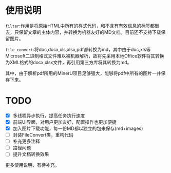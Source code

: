 # 使用说明

`filter`:作用是将原始HTML中所有的样式代码，和不含有有效信息的标签都删去，只保留文章的主体内容，并转换为机器友好的MD文档。目前还不支持下载保留图片。

`file_convert`:将doc,docx,xls,xlsx,pdf都转换为md，其中由于doc,xls等Microsoft二进制格式文件难以被机器解析，故将先采用本地Office软件将其转换为XML格式的docx,xlsx文件，再引用第三方库将其转换为md。

其中，由于解析pdf所用的MinerU项目足够强大，能够将pdf中所有的图片一并保存下来。

# TODO
- [x] 多线程异步执行，提高任务执行速度
- [x] 前端UI界面，对用户更加友好，配置操作也更加便捷
- [x] 加入图片下载功能，每一份MD都以独立的包来保存(md+images)
- [ ] 封装FileConvert类，重构代码
- [ ] 补充更多注释
- [ ] 路径问题
- [ ] 提升文档转换效果

更多使用说明，有待补充。